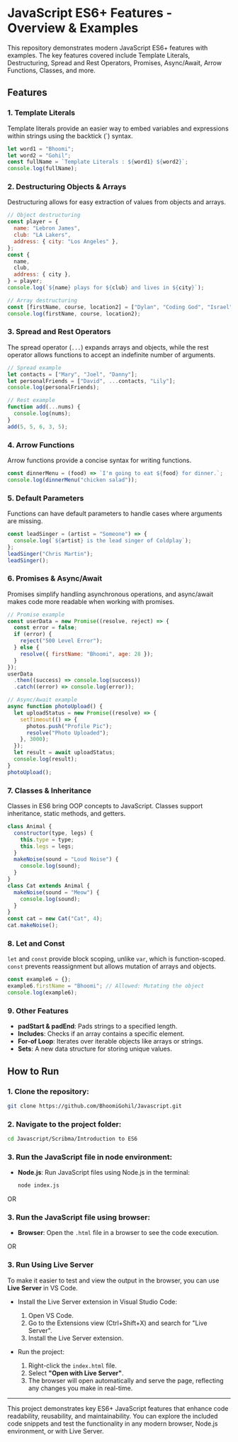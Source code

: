 # JavaScript ES6+ Features - Overview & Examples

This repository demonstrates modern JavaScript ES6+ features with examples. The key features covered include Template Literals, Destructuring, Spread and Rest Operators, Promises, Async/Await, Arrow Functions, Classes, and more.

## Features

### 1. **Template Literals**

Template literals provide an easier way to embed variables and expressions within strings using the backtick (`) syntax.

```javascript
let word1 = "Bhoomi";
let word2 = "Gohil";
const fullName = `Template Literals : ${word1} ${word2}`;
console.log(fullName);
```

### 2. **Destructuring Objects & Arrays**

Destructuring allows for easy extraction of values from objects and arrays.

```javascript
// Object destructuring
const player = {
  name: "Lebron James",
  club: "LA Lakers",
  address: { city: "Los Angeles" },
};
const {
  name,
  club,
  address: { city },
} = player;
console.log(`${name} plays for ${club} and lives in ${city}`);
```

```javascript
// Array destructuring
const [firstName, course, location2] = ["Dylan", "Coding God", "Israel"];
console.log(firstName, course, location2);
```

### 3. **Spread and Rest Operators**

The spread operator (`...`) expands arrays and objects, while the rest operator allows functions to accept an indefinite number of arguments.

```javascript
// Spread example
let contacts = ["Mary", "Joel", "Danny"];
let personalFriends = ["David", ...contacts, "Lily"];
console.log(personalFriends);

// Rest example
function add(...nums) {
  console.log(nums);
}
add(5, 5, 6, 3, 5);
```

### 4. **Arrow Functions**

Arrow functions provide a concise syntax for writing functions.

```javascript
const dinnerMenu = (food) => `I'm going to eat ${food} for dinner.`;
console.log(dinnerMenu("chicken salad"));
```

### 5. **Default Parameters**

Functions can have default parameters to handle cases where arguments are missing.

```javascript
const leadSinger = (artist = "Someone") => {
  console.log(`${artist} is the lead singer of Coldplay`);
};
leadSinger("Chris Martin");
leadSinger();
```

### 6. **Promises & Async/Await**

Promises simplify handling asynchronous operations, and async/await makes code more readable when working with promises.

```javascript
// Promise example
const userData = new Promise((resolve, reject) => {
  const error = false;
  if (error) {
    reject("500 Level Error");
  } else {
    resolve({ firstName: "Bhoomi", age: 28 });
  }
});
userData
  .then((success) => console.log(success))
  .catch((error) => console.log(error));
```

```javascript
// Async/Await example
async function photoUpload() {
  let uploadStatus = new Promise((resolve) => {
    setTimeout(() => {
      photos.push("Profile Pic");
      resolve("Photo Uploaded");
    }, 3000);
  });
  let result = await uploadStatus;
  console.log(result);
}
photoUpload();
```

### 7. **Classes & Inheritance**

Classes in ES6 bring OOP concepts to JavaScript. Classes support inheritance, static methods, and getters.

```javascript
class Animal {
  constructor(type, legs) {
    this.type = type;
    this.legs = legs;
  }
  makeNoise(sound = "Loud Noise") {
    console.log(sound);
  }
}
class Cat extends Animal {
  makeNoise(sound = "Meow") {
    console.log(sound);
  }
}
const cat = new Cat("Cat", 4);
cat.makeNoise();
```

### 8. **Let and Const**

`let` and `const` provide block scoping, unlike `var`, which is function-scoped. `const` prevents reassignment but allows mutation of arrays and objects.

```javascript
const example6 = {};
example6.firstName = "Bhoomi"; // Allowed: Mutating the object
console.log(example6);
```

### 9. **Other Features**

- **padStart & padEnd**: Pads strings to a specified length.
- **Includes**: Checks if an array contains a specific element.
- **For-of Loop**: Iterates over iterable objects like arrays or strings.
- **Sets**: A new data structure for storing unique values.

## How to Run

### 1. Clone the repository:

```bash
git clone https://github.com/BhoomiGohil/Javascript.git
```

### 2. Navigate to the project folder:

```bash
cd Javascript/Scribma/Introduction to ES6
```

### 3. Run the JavaScript file in node environment:

- **Node.js**: Run JavaScript files using Node.js in the terminal:

  ```bash
  node index.js
  ```

OR

### 3. Run the JavaScript file using browser:

- **Browser**: Open the `.html` file in a browser to see the code execution.

OR

### 3. Run Using Live Server

To make it easier to test and view the output in the browser, you can use **Live Server** in VS Code.

- Install the Live Server extension in Visual Studio Code:

  1. Open VS Code.
  2. Go to the Extensions view (Ctrl+Shift+X) and search for "Live Server".
  3. Install the Live Server extension.

- Run the project:
  1. Right-click the `index.html` file.
  2. Select **"Open with Live Server"**.
  3. The browser will open automatically and serve the page, reflecting any changes you make in real-time.

---

This project demonstrates key ES6+ JavaScript features that enhance code readability, reusability, and maintainability. You can explore the included code snippets and test the functionality in any modern browser, Node.js environment, or with Live Server.
